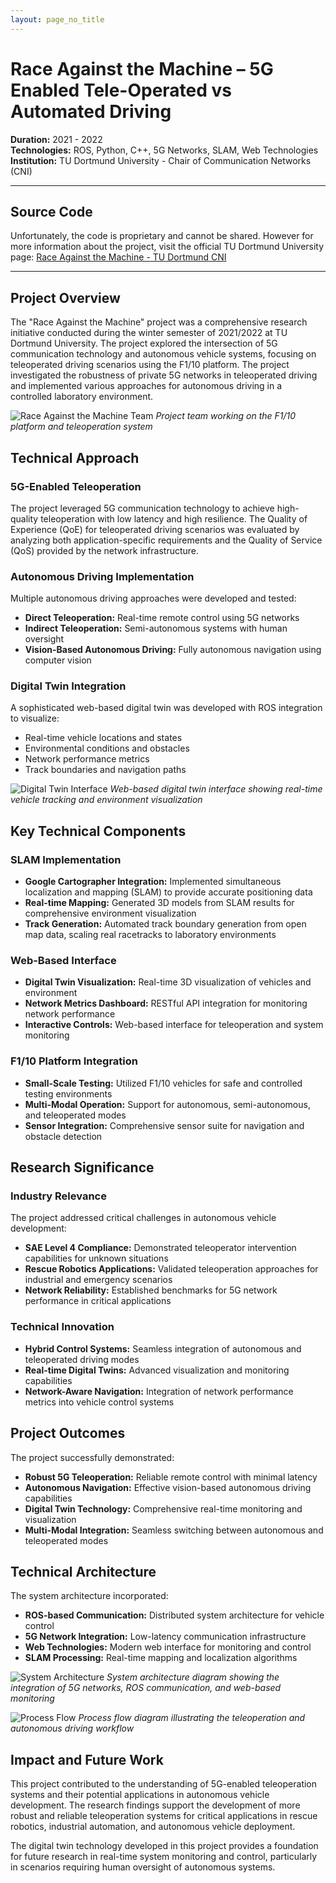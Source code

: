 ```yaml
---
layout: page_no_title
---
```


# Race Against the Machine – 5G Enabled Tele-Operated vs Automated Driving

**Duration:** 2021 - 2022  
**Technologies:** ROS, Python, C++, 5G Networks, SLAM, Web Technologies  
**Institution:** TU Dortmund University - Chair of Communication Networks (CNI)  

---
## Source Code

Unfortunately, the code is proprietary and cannot be shared. However for more information about the project, visit the official TU Dortmund University page:
[Race Against the Machine - TU Dortmund CNI](https://cni.etit.tu-dortmund.de/newsdetail/race-against-the-machine-22130/)

---
## Project Overview

The "Race Against the Machine" project was a comprehensive research initiative conducted during the winter semester of 2021/2022 at TU Dortmund University. The project explored the intersection of 5G communication technology and autonomous vehicle systems, focusing on teleoperated driving scenarios using the F1/10 platform. The project investigated the robustness of private 5G networks in teleoperated driving and implemented various approaches for autonomous driving in a controlled laboratory environment.

![Race Against the Machine Team](assets/images/race_against_machine_team.webp)
*Project team working on the F1/10 platform and teleoperation system*

## Technical Approach

### 5G-Enabled Teleoperation
The project leveraged 5G communication technology to achieve high-quality teleoperation with low latency and high resilience. The Quality of Experience (QoE) for teleoperated driving scenarios was evaluated by analyzing both application-specific requirements and the Quality of Service (QoS) provided by the network infrastructure.

### Autonomous Driving Implementation
Multiple autonomous driving approaches were developed and tested:
- **Direct Teleoperation:** Real-time remote control using 5G networks
- **Indirect Teleoperation:** Semi-autonomous systems with human oversight
- **Vision-Based Autonomous Driving:** Fully autonomous navigation using computer vision

### Digital Twin Integration
A sophisticated web-based digital twin was developed with ROS integration to visualize:
- Real-time vehicle locations and states
- Environmental conditions and obstacles
- Network performance metrics
- Track boundaries and navigation paths

![Digital Twin Interface](assets/images/race_against_machine_digital_twin.webp)
*Web-based digital twin interface showing real-time vehicle tracking and environment visualization*

## Key Technical Components

### SLAM Implementation
- **Google Cartographer Integration:** Implemented simultaneous localization and mapping (SLAM) to provide accurate positioning data
- **Real-time Mapping:** Generated 3D models from SLAM results for comprehensive environment visualization
- **Track Generation:** Automated track boundary generation from open map data, scaling real racetracks to laboratory environments

### Web-Based Interface
- **Digital Twin Visualization:** Real-time 3D visualization of vehicles and environment
- **Network Metrics Dashboard:** RESTful API integration for monitoring network performance
- **Interactive Controls:** Web-based interface for teleoperation and system monitoring

### F1/10 Platform Integration
- **Small-Scale Testing:** Utilized F1/10 vehicles for safe and controlled testing environments
- **Multi-Modal Operation:** Support for autonomous, semi-autonomous, and teleoperated modes
- **Sensor Integration:** Comprehensive sensor suite for navigation and obstacle detection

## Research Significance

### Industry Relevance
The project addressed critical challenges in autonomous vehicle development:
- **SAE Level 4 Compliance:** Demonstrated teleoperator intervention capabilities for unknown situations
- **Rescue Robotics Applications:** Validated teleoperation approaches for industrial and emergency scenarios
- **Network Reliability:** Established benchmarks for 5G network performance in critical applications

### Technical Innovation
- **Hybrid Control Systems:** Seamless integration of autonomous and teleoperated driving modes
- **Real-time Digital Twins:** Advanced visualization and monitoring capabilities
- **Network-Aware Navigation:** Integration of network performance metrics into vehicle control systems

## Project Outcomes

The project successfully demonstrated:
- **Robust 5G Teleoperation:** Reliable remote control with minimal latency
- **Autonomous Navigation:** Effective vision-based autonomous driving capabilities
- **Digital Twin Technology:** Comprehensive real-time monitoring and visualization
- **Multi-Modal Integration:** Seamless switching between autonomous and teleoperated modes

## Technical Architecture

The system architecture incorporated:
- **ROS-based Communication:** Distributed system architecture for vehicle control
- **5G Network Integration:** Low-latency communication infrastructure
- **Web Technologies:** Modern web interface for monitoring and control
- **SLAM Processing:** Real-time mapping and localization algorithms

![System Architecture](assets/images/race_against_machine_system.webp)
*System architecture diagram showing the integration of 5G networks, ROS communication, and web-based monitoring*

![Process Flow](assets/images/race_against_machine_flow.png)
*Process flow diagram illustrating the teleoperation and autonomous driving workflow*


## Impact and Future Work

This project contributed to the understanding of 5G-enabled teleoperation systems and their potential applications in autonomous vehicle development. The research findings support the development of more robust and reliable teleoperation systems for critical applications in rescue robotics, industrial automation, and autonomous vehicle deployment.

The digital twin technology developed in this project provides a foundation for future research in real-time system monitoring and control, particularly in scenarios requiring human oversight of autonomous systems.
